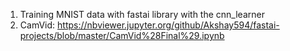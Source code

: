 1. Training MNIST data with fastai library with the cnn_learner
2. CamVid: https://nbviewer.jupyter.org/github/Akshay594/fastai-projects/blob/master/CamVid%28Final%29.ipynb

